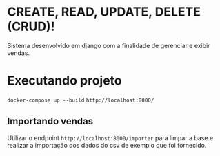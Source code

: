 # CREATE, READ, UPDATE, DELETE (CRUD)!
Sistema desenvolvido em django com a finalidade de gerenciar e exibir vendas.

# Executando projeto

````docker-compose up --build````
````http://localhost:8000/````


## Importando vendas

Utilizar o endpoint ```http://localhost:8000/importer``` para limpar a base e realizar a importação dos dados do csv de exemplo que foi fornecido. 
